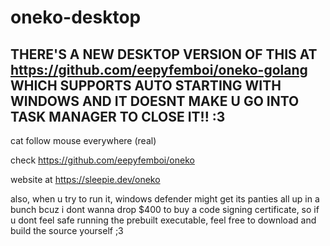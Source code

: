 # oneko-desktop

## THERE'S A NEW DESKTOP VERSION OF THIS AT https://github.com/eepyfemboi/oneko-golang WHICH SUPPORTS AUTO STARTING WITH WINDOWS AND IT DOESNT MAKE U GO INTO TASK MANAGER TO CLOSE IT!! :3 

cat follow mouse everywhere (real)

check https://github.com/eepyfemboi/oneko

website at https://sleepie.dev/oneko

also, when u try to run it, windows defender might get its panties all up in a bunch bcuz i dont wanna drop $400 to buy a code signing certificate, so if u dont feel safe running the prebuilt executable, feel free to download and build the source yourself ;3

